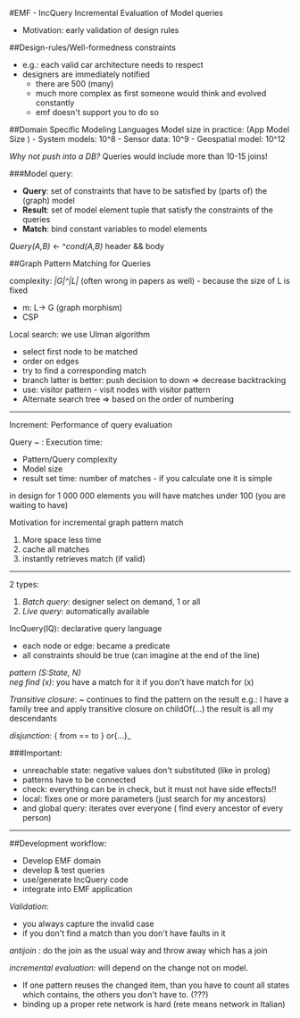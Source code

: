 #EMF - IncQuery 
Incremental Evaluation of Model queries 

 - Motivation: early validation of design rules 
 
##Design-rules/Well-formedness constraints 
 - e.g.: each valid car architecture needs to respect 
 - designers are immediately notified
	 - there are 500 (many)  
	 - much more complex as first someone would think and evolved constantly
	 - emf doesn't support you to do so 
 
 
##Domain Specific Modeling Languages 
 Model size in practice:  (App Model Size )
	 - System models: 10^8 
	 - Sensor data: 10^9 
	 - Geospatial model: 10^12 
 
 
_Why not push into a DB?_
Queries would include more than 10-15 joins!
 
 
###Model query:  
 - **Query**: set of constraints that have to be satisfied by (parts of) the (graph) model 
 - **Result**: set of model element tuple that satisfy the constraints of the queries 
 - **Match**: bind constant variables to model elements 
 
 
_Query(A,B)_ <- ^_cond(A,B)_ 
header && body
 
 
##Graph Pattern Matching for Queries 
 
 
complexity: _|G|^|L|_ (often wrong in papers as well) - because the size of L is fixed 
 
 
 - m: L-> G (graph morphism)  
 - CSP
 
  
Local search: we use Ulman algorithm 
 
 - select first node to be matched  
 - order on edges 
 - try to find a corresponding match 
 - branch latter is better: push decision to down => decrease backtracking
 - use: visitor pattern - visit nodes with visitor pattern
 - Alternate search tree => based on the order of numbering

---
 
Increment: Performance of query evaluation 
 
 
Query ~ : Execution time:  

 - Pattern/Query complexity
 - Model size
 - result set time: number of matches - if you calculate one it is simple

 
 
in design for 1 000 000 elements you will have matches under 100 (you are waiting to have) 
 
 
Motivation for incremental graph pattern match  

 1. More space less time
 2. cache all matches  
 3. instantly retrieves match (if valid)  

 ---

2 types:  
 
 1. _Batch query_: designer select on demand, 1 or all
 2. _Live query_: automatically available
 
IncQuery(IQ): declarative query language 

 - each node or edge: became a predicate
 - all constraints should be true (can imagine at the end of the line)
 
_pattern (S:State, N)_  
_neg find (x)_: you have a match for it if you don't have match for (x) 
 
_Transitive closure_: ~ continues to find the pattern on the result
e.g.: I have a family tree and apply transitive closure on childOf(...) the result is all my descendants
 
 
_disjunction_: {
from == to } 
or{...}_ 
 
 
###Important:  

 - unreachable state: negative values don't substituted (like in prolog) 
 - patterns have to be connected 
 - check: everything can be in check, but it must not have side
   effects!!
 - local: fixes one or more parameters (just search for my ancestors)
 - and global query: iterates over everyone ( find every ancestor of every person)  

---
 
 
##Development workflow:  
 
 
 - Develop EMF domain
 - develop & test queries
 - use/generate IncQuery code
 - integrate into EMF application 

_Validation_:

 - you always capture the invalid case
 - if you don't find a match than you don't have faults in it 
 

_antijoin_ :  do the join as the usual way and throw away which has a join 
 
 
_incremental evaluation:_ will depend on the change not on model. 

 - If one pattern reuses the changed item, than you have to count all states which contains, the others you don't have to.  (???)
 - binding up a proper rete network is hard (rete means network in Italian)  
 
 
 
